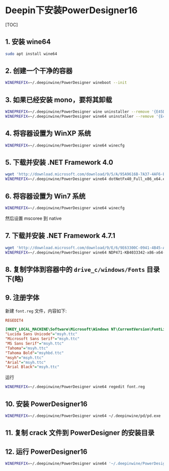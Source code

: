 # Deepin下安装PowerDesigner16

[TOC]

## 1. 安装 wine64

```sh
sudo apt install wine64
```

## 2. 创建一个干净的容器

```sh
WINEPREFIX=~/.deepinwine/PowerDesigner wineboot --init
```

## 3. 如果已经安装 mono，要将其卸载

```sh
WINEPREFIX=~/.deepinwine/PowerDesigner wine uninstaller --remove '{E45D8920-A758-4088-B6C6-31DBB276992E}'
WINEPREFIX=~/.deepinwine/PowerDesigner wine64 uninstaller --remove '{E45D8920-A758-4088-B6C6-31DBB276992E}'
```

## 4. 将容器设置为 WinXP 系统

```sh
WINEPREFIX=~/.deepinwine/PowerDesigner wine64 winecfg
```

## 5. 下载并安装 .NET Framework 4.0

```sh
wget 'http://download.microsoft.com/download/9/5/A/95A9616B-7A37-4AF6-BC36-D6EA96C8DAAE/dotNetFx40_Full_x86_x64.exe'
WINEPREFIX=~/.deepinwine/PowerDesigner wine64 dotNetFx40_Full_x86_x64.exe /q && WINEPREFIX=~/.deepinwine/PowerDesigner wineserver -k
```

## 6. 将容器设置为 Win7 系统

```sh
WINEPREFIX=~/.deepinwine/PowerDesigner wine64 winecfg
```

然后设置 mscoree 到 native

## 7. 下载并安装 .NET Framework 4.7.1

```sh
wget 'http://download.microsoft.com/download/9/E/6/9E63300C-0941-4B45-A0EC-0008F96DD480/NDP471-KB4033342-x86-x64-AllOS-ENU.exe'
WINEPREFIX=~/.deepinwine/PowerDesigner wine64 NDP471-KB4033342-x86-x64-AllOS-ENU.exe /q && WINEPREFIX=~/.deepinwine/PowerDesigner wineserver -k
```

## 8. 复制字体到容器中的 `drive_c/windows/Fonts` 目录下(略)

## 9. 注册字体

新建 `font.reg` 文件，内容如下:

```ini
REGEDIT4

[HKEY_LOCAL_MACHINE\Software\Microsoft\Windows NT\CurrentVersion\FontLink\SystemLink]
"Lucida Sans Unicode"="msyh.ttc"
"Microsoft Sans Serif"="msyh.ttc"
"MS Sans Serif"="msyh.ttc"
"Tahoma"="msyh.ttc"
"Tahoma Bold"="msyhbd.ttc"
"msyh"="msyh.ttc"
"Arial"="msyh.ttc"
"Arial Black"="msyh.ttc"
```

运行

```sh
WINEPREFIX=~/.deepinwine/PowerDesigner wine64 regedit font.reg
```

## 10. 安装 PowerDesigner16

```sh
WINEPREFIX=~/.deepinwine/PowerDesigner wine64 ~/.deepinwine/pd/pd.exe
```

## 11. 复制 crack 文件到 PowerDesigner 的安装目录

## 12. 运行 PowerDesigner16

```sh
WINEPREFIX=~/.deepinwine/PowerDesigner wine64 '~/.deepinwine/PowerDesigner/drive_c/Program Files/SAP/PowerDesigner 16/PdShell16.exe'
```

